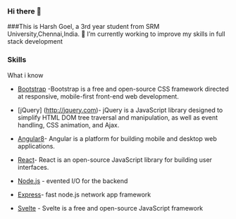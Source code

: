 ### Hi there 👋
###This is Harsh Goel, a 3rd year student from SRM University,Chennai,India.
🔭 I’m currently working to improve my skills in full stack development

### Skills
What i know 
* [Bootstrap](https://getbootstrap.com) -Bootstrap is a free and open-source CSS framework directed at responsive, mobile-first front-end web development.
* [jQuery] (http://jquery.com)- jQuery is a JavaScript library designed to simplify HTML DOM tree traversal and manipulation, as well as event handling, CSS animation, and Ajax.
* [Angular8](https://angular.io/)- Angular is a platform for building mobile and desktop web applications.
* [React](https://reactjs.org/)- React is an open-source JavaScript library for building user interfaces.
* [Node.js](http://nodejs.org) - evented I/O for the backend
* [Express](http://expressjs.com)- fast node.js network app framework

* [Svelte](https://svelte.dev/) - Svelte is a free and open-source JavaScript framework
